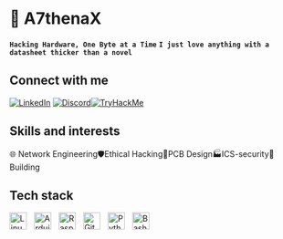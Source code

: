 # 💾 A7thenaX

**`Hacking Hardware, One Byte at a Time`**
**`I just love anything with a datasheet thicker than a novel`**

## Connect with me
[![LinkedIn](https://img.shields.io/badge/LinkedIn-%230077B5.svg?style=for-the-badge&logo=linkedin&logoColor=white)](www.linkedin.com/in/demidf7) [![Discord](https://img.shields.io/badge/Discord-%237289DA.svg?style=for-the-badge&logo=discord&logoColor=white)](https://discord.gg/your-invite-or-profile-link)[![TryHackMe](https://img.shields.io/badge/TryHackMe-FF4F00?style=for-the-badge&logo=tryhackme&logoColor=white)](https://tryhackme.com/p/A7thenaX)


## Skills and interests
🌐 Network Engineering🛡️Ethical Hacking🔬PCB Design🏭ICS-security🔧Building    

## Tech stack   
<img align="left" alt="Linux" width="30px" style="padding-right:10px;" src="https://cdn.jsdelivr.net/gh/devicons/devicon/icons/linux/linux-original.svg" />
<img align="left" alt="Arduino" width="30px" style="padding-right:10px;" src="https://cdn.jsdelivr.net/gh/devicons/devicon/icons/arduino/arduino-original.svg" />
<img align="left" alt="Raspberry Pi" width="30px" style="padding-right:10px;" src="https://cdn.jsdelivr.net/gh/devicons/devicon/icons/raspberrypi/raspberrypi-original.svg" />
<img align="left" alt="GitHub" width="30px" style="padding-right:10px;" src="https://cdn.jsdelivr.net/gh/devicons/devicon/icons/github/github-original.svg" />
<img align="left" alt="Python" width="30px" style="padding-right:10px;" src="https://cdn.jsdelivr.net/gh/devicons/devicon/icons/python/python-original.svg" />
<img align="left" alt="Bash" width="30px" style="padding-right:10px;" src="https://cdn.jsdelivr.net/gh/devicons/devicon/icons/bash/bash-original.svg" /> 

